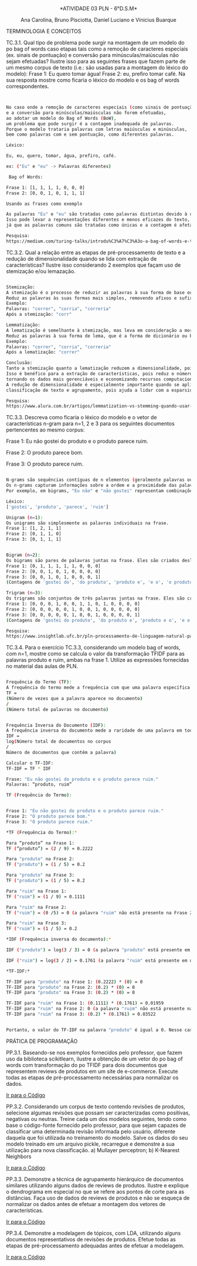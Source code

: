 <p align = "center">
*ATIVIDADE 03 PLN - 6°D.S.M* 
<p align = "center">
Ana Carolina, Bruno Pisciotta, Daniel Luciano e Vinicius Buarque


TERMINOLOGIA E CONCEITOS 

TC.3.1. Qual tipo de problema pode surgir na montagem de um modelo do po bag of words caso etapas tais como a remoção de caracteres especiais (ex. sinais de pontuação) e conversão para minúsculas/maiúsculas não sejam efetuadas? Ilustre isso para as seguintes frases que fazem parte de um mesmo corpus de texto (i.e.: são usadas para a montagem do léxico do modelo): 
Frase 1: Eu quero tomar água! 
Frase 2: eu, prefiro tomar café. 
Na sua resposta mostre como ficaria o léxico do modelo e os bag of words correspondentes.

```bash


No caso onde a remoção de caracteres especiais (como sinais de pontuação)
e a conversão para minúsculas/maiúsculas não forem efetuadas,
ao adotar um modelo do Bag of Words (BoW),
um problema que pode surgir é a contagem inadequada de palavras.
Porque o modelo trataria palavras com letras maiúsculas e minúsculas,
bem como palavras com e sem pontuação, como diferentes palavras.

Léxico:

Eu, eu, quero, tomar, água, prefiro, café. 

ex: ("Eu" e "eu" -> Palavras diferentes)

 Bag of Words: 

Frase 1: [1, 1, 1, 1, 0, 0, 0]
Frase 2: [0, 0, 1, 0, 1, 1, 1]

Usando as frases como exemplo

As palavras "Eu" e "eu" são tratadas como palavras distintas devido à diferença de maiúsculas/minúsculas.
Isso pode levar a representações diferentes e menos eficazes do texto,
já que as palavras comuns são tratadas como únicas e a contagem é afetada pela forma como as palavras são escritas.

Pesquisa:
https://medium.com/turing-talks/introdu%C3%A7%C3%A3o-a-bag-of-words-e-tf-idf-43a128151ce9
````

TC.3.2. Qual a relação entre as etapas de pré-processamento de texto e a redução de dimensionalidade quando se lida com extração de características? Ilustre isso considerando 2 exemplos que façam uso de stemização e/ou lemazação. 

```bash

Stemização:
A stemização é o processo de reduzir as palavras à sua forma de base ou raiz (stem).
Reduz as palavras às suas formas mais simples, removendo afixos e sufixos.
Exemplo:
Palavras: "correr", "corria", "correria"
Após a stemização: "corr"

Lemmatização:
A lematização é semelhante à stemização, mas leva em consideração a morfologia e o contexto das palavras.
Reduz as palavras à sua forma de lema, que é a forma de dicionário ou base.
Exemplo:
Palavras: "correr", "corria", "correria"
Após a lematização: "correr"

Conclusão:
Tanto a stemização quanto a lematização reduzem a dimensionalidade, pois mapeiam várias formas de palavras para uma forma base.
Isso é benéfico para a extração de características, pois reduz o número de características únicas,
tornando os dados mais gerenciáveis e economizando recursos computacionais.
A redução de dimensionalidade é especialmente importante quando se aplica técnicas de modelagem de tópicos,
classificação de texto e agrupamento, pois ajuda a lidar com a esparsidade dos dados e a melhorar o desempenho do modelo.

Pesquisa:
https://www.alura.com.br/artigos/lemmatization-vs-stemming-quando-usar-cada-uma?utm_term=&utm_campaign=%5BSearch%5D+%5BPerformance%5D+-+Dynamic+Search+Ads+-+Artigos+e+Conte%C3%BAdos&utm_source=adwords&utm_medium=ppc&hsa_acc=7964138385&hsa_cam=11384329873&hsa_grp=111087461203&hsa_ad=662261334153&hsa_src=g&hsa_tgt=dsa-843358956400&hsa_kw=&hsa_mt=&hsa_net=adwords&hsa_ver=3&gclid=CjwKCAjwyY6pBhA9EiwAMzmfwdldK2BOsvGBiWkxGp4okhzIQ8HVxpDhlKa6MSab9yeQExsT2uTzdhoCKEYQAvD_BwE
```

TC.3.3. Descreva como ficaria o léxico do modelo e o vetor de características n-gram para n=1, 2 e 3 para os seguintes documentos pertencentes ao mesmo corpus: 

Frase 1: Eu não gostei do produto e o produto parece ruim. 

Frase 2: O produto parece bom. 

Frase 3: O produto parece ruim. 

```bash

N-grams são sequências contíguas de n elementos (geralmente palavras ou caracteres) em um texto.
Os n-grams capturam informações sobre a ordem e a proximidade das palavras em um texto.
Por exemplo, em bigrams, "Eu não" e "não gostei" representam combinações específicas de palavras que podem ter significados distintos.

Léxico: 
['gostei', 'produto', 'parece', 'ruim']

Unigram (n=1):
Os unigrams são simplesmente as palavras individuais na frase.
Frase 1: [1, 2, 1, 1] 
Frase 2: [0, 1, 1, 0]
Frase 3: [0, 1, 1, 1]


Bigram (n=2): 
Os bigrams são pares de palavras juntas na frase. Eles são criados deslizando uma janela de tamanho 2 pelas palavras da frase.
Frase 1: [0, 1, 1, 1, 1, 1, 0, 0, 0]
Frase 2: [0, 0, 1, 0, 1, 0, 0, 0, 0]
Frase 3: [0, 0, 1, 0, 1, 0, 0, 0, 1]
(Contagens de 'gostei do', 'do produto', 'produto e', 'e o', 'o produto', 'produto parece', 'parece ruim').

Trigram (n=3):
Os trigrams são conjuntos de três palavras juntas na frase. Eles são criados deslizando uma janela de tamanho 3 pelas palavras da frase.
Frase 1: [0, 0, 0, 1, 0, 0, 1, 1, 0, 1, 0, 0, 0, 0] 
Frase 2: [0, 0, 0, 0, 0, 1, 0, 0, 1, 0, 0, 0, 0, 0]
Frase 3: [0, 0, 0, 0, 0, 1, 0, 0, 1, 0, 0, 0, 0, 1]
(Contagens de 'gostei do produto', 'do produto e', 'produto e o', 'e o produto', 'o produto parece', 'produto parece ruim').

Pesquisa:
https://www.insightlab.ufc.br/pln-processamento-de-linguagem-natural-para-iniciantes/

```

TC.3.4. Para o exercício TC.3.3, considerando um modelo bag of words, com n=1, mostre como se calcula o valor da transformação TFIDF para as palavras produto e ruim, ambas na frase 1. Utilize as expressões fornecidas no material das aulas de PLN. 

```bash

Frequência do Termo (TF):
A frequência do termo mede a frequência com que uma palavra específica aparece em um documento. 
TF = 
(Número de vezes que a palavra aparece no documento) 
/  
(Número total de palavras no documento)


Frequência Inversa do Documento (IDF):
A frequência inversa do documento mede a raridade de uma palavra em todo o corpus de documentos. 
IDF = 
log(Número total de documentos no corpus 
/ 
Número de documentos que contêm a palavra)

Calcular o TF-IDF:
TF-IDF = TF * IDF

Frase: "Eu não gostei do produto e o produto parece ruim."
Palavras: “produto, ruim”

TF (Frequência do Termo):


Frase 1: "Eu não gostei do produto e o produto parece ruim."
Frase 2: "O produto parece bom."
Frase 3: "O produto parece ruim."

*TF (Frequência do Termo):*

Para “produto” na Frase 1:
TF (“produto”) = (2 / 9) ≈ 0.2222

Para "produto" na Frase 2:
TF ("produto") = (1 / 5) = 0.2

Para "produto" na Frase 3:
TF ("produto") = (1 / 5) = 0.2

Para "ruim" na Frase 1:
TF ("ruim") = (1 / 9) ≈ 0.1111

Para "ruim" na Frase 2:
TF ("ruim") = (0 /5) = 0 (a palavra "ruim" não está presente na Frase 2)

Para "ruim" na Frase 3:
TF ("ruim") = (1 / 5) = 0.2

*IDF (Frequência inversa do documento):*

IDF ("produto") = log(3 / 3) = 0 (a palavra "produto" está presente em todos os documentos)

IDF ("ruim") = log(3 / 2) ≈ 0.1761 (a palavra "ruim" está presente em dois dos três documentos)

*TF-IDF:*

TF-IDF para "produto" na Frase 1: (0.2222) * (0) = 0
TF-IDF para "produto" na Frase 2: (0.2) * (0) = 0
TF-IDF para "produto" na Frase 3: (0.2) * (0) = 0

TF-IDF para "ruim" na Frase 1: (0.1111) * (0.1761) ≈ 0.01959
TF-IDF para "ruim" na Frase 2: 0 (a palavra "ruim" não está presente na Frase 2)
TF-IDF para "ruim" na Frase 3: (0.2) * (0.1761) ≈ 0.03522


Portanto, o valor do TF-IDF na palavra "produto" é igual a 0. Nesse caso, a palavra produto têm um IDF de 0 porque estão presentes em todos os documentos do corpus, já a palavra "ruim" aparece em 2 dos documentos com um TF-IDF de 0.01959 e 0.03522, sendo assim ele tem uma maior importancia que a palavra "produto".

```

PRÁTICA DE PROGRAMAÇÃO 


PP.3.1. Baseando-se nos exemplos fornecidos pelo professor, que fazem uso da biblioteca scikitlearn, ilustre a obtenção de um vetor do po bag of words com transformação do po TFIDF para dois documentos que representem reviews de produtos em um site de e-commerce. Execute todas as etapas de pré-processamento necessárias para normalizar os dados. 

<a href="https://github.com/annakks/PLN/blob/main/Lista_3/pp31.py">Ir para o Código</a>

PP.3.2. Considerando um corpus de texto contendo revisões de produtos, selecione algumas revisões que possam ser caracterizadas como positivas, negativas ou neutras. Treine cada um dos modelos seguintes, tendo como base o código-fonte fornecido pelo professor, para que sejam capazes de classificar uma determinada revisão informada pelo usuário, diferente daquela que foi utilizada no treinamento do modelo. Salve os dados do seu modelo treinado em um arquivo pickle, recarregue e demonstre a sua utilização para nova classificação. a) Mullayer perceptron; b) K-Nearest Neighbors

<a href="https://github.com/annakks/PLN/blob/main/Lista_3/pp32.py">Ir para o Código</a>

PP.3.3. Demonstre a técnica de agrupamento hierárquico de documentos similares utilizando alguns dados de reviews de produtos. Ilustre e explique o dendrograma em especial no que se refere aos pontos de corte para as distâncias. Faça uso de dados de reviews de produtos e não se esqueça de normalizar os dados antes de efetuar a montagem dos vetores de características. 

<a href="https://github.com/annakks/PLN/blob/main/Lista_3/pp33.py">Ir para o Código</a>

PP.3.4. Demonstre a modelagem de tópicos, com LDA, utilizando alguns documentos representativos de revisões de produtos. Efetue todas as etapas de pré-processamento adequadas antes de efetuar a modelagem. 

<a href="https://github.com/annakks/PLN/blob/main/Lista_3/pp34.py">Ir para o Código</a>



